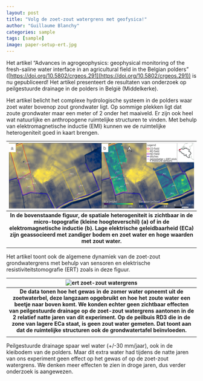 ```yaml
---
layout: post
title: "Volg de zoet-zout watergrens met geofysica!"
author: "Guillaume Blanchy"
categories: sample
tags: [sample]
image: paper-setup-ert.jpg
---
```


Het artikel “Advances in agrogeophysics: geophysical monitoring of the fresh-saline water interface in an agricultural field in the Belgian polders” ([https://doi.org/10.5802/crgeos.291](https://doi.org/10.5802/crgeos.291)) is nu gepubliceerd! Het artikel presenteert de resultaten van onderzoek op peilgestuurde drainage in de polders in België (Middelkerke). 

Het artikel belicht het complexe hydrologische systeem in de polders waar zoet water bovenop zout grondwater ligt. Op sommige plekken ligt dat zoute grondwater maar een meter of 2 onder het maaiveld. Er zijn ook heel wat natuurlijke en anthropogene ruimtelijke structuren te vinden. Met behulp van elektromagnetische inductie (EMI) kunnen we de ruimtelijke heterogeniteit goed in kaart brengen. 

|![emi map](./assets/img/paper-setup-emi.png)|
|:--:|
|<b>In de bovenstaande figuur, de spatiale heterogeniteit is zichtbaar in de micro-topografie (kleine hoogteverschil) (a) of in de elektromagnetische inductie (b). Lage elektrische geleidbaarheid (ECa) zijn geassocieerd met zandiger bodem en zoet water en hoge waarden met zout water. 
</b>|

Het artikel toont ook de algemene dynamiek van de zoet-zout grondwatergrens met behulp van sensoren en elektrische resistiviteitstomografie (ERT) zoals in deze figuur. 


|![ert zoet-zout watergrens](./assets/img/paper-setup/ert.jpg')|
|:--:|
|<b>De data tonen hoe het gewas in de zomer water opneemt uit de zoetwaterbel, deze langzaam opgebruikt en hoe het zoute water een beetje naar boven komt. We konden echter geen zichtbaar effecten van peilgestuurde drainage op de zoet-zout watergrens aantonen in de 2 relatief natte jaren van dit experiment. Op de peilbuis RD3 die in de zone van lagere ECa staat, is geen zout water gemeten. Dat toont aan dat de ruimtelijke structuren ook de grondwatertafel beïnvloeden. 
</b>|


Peilgestuurde drainage spaar wel water (+/-30 mm/jaar), ook in de kleibodem van de polders. Maar dit extra water had tijdens de natte jaren van ons experiment geen effect op het gewas of op de zoet-zout watergrens. We denken meer effecten te zien in droge jaren, dus verder onderzoek is aangewezen.


